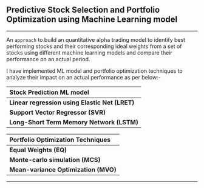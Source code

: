 ## Predictive Stock Selection and Portfolio Optimization using Machine Learning model

---
An `approach` to build an quantitative alpha trading model to identify best performing stocks and their corresponding
ideal weights from a set of stocks using different machine
learning models and compare their performance on an actual period.

I have implemented ML model and portfolio optimization techniques to analyze their impact on an actual
performance as per below:-

| **Stock Prediction ML model**                  | 
|:-----------------------------------------------|
| **Linear regression using Elastic Net (LRET)** | 
| **Support Vector Regressor (SVR)**             |
| **Long-Short Term Memory Network (LSTM)**      |

| **Portfolio Optimization Techniques** |
|:--------------------------------------|
| **Equal Weights (EQ)**                |
| **Monte-carlo simulation (MCS)**      |
| **Mean-variance Optimization (MVO)**  |

---
